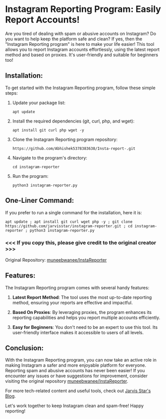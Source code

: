 # Instagram Reporting Program: Easily Report Accounts!

Are you tired of dealing with spam or abusive accounts on Instagram? Do you want to help keep the platform safe and clean? If yes, then the "Instagram Reporting program" is here to make your life easier! This tool allows you to report Instagram accounts effortlessly, using the latest report method and based on proxies. It's user-friendly and suitable for beginners too!

## Installation:

To get started with the Instagram Reporting program, follow these simple steps:

1. Update your package list:
   ```
   apt update
   ```

2. Install the required dependencies (git, curl, php, and wget):
   ```
   apt install git curl php wget -y
   ```

3. Clone the Instagram Reporting program repository:
   ```
   https://github.com/Abhishek5378383638/Insta-report-.git
   ```

4. Navigate to the program's directory:
   ```
   cd instagram-reporter
   ```

5. Run the program:
   ```
   python3 instagram-reporter.py
   ```

## One-Liner Command:

If you prefer to run a single command for the installation, here it is:
```
apt update ; apt install git curl wget php -y ; git clone https://github.com/jarvisstar/instagram-reporter.git ; cd instagram-reporter ; python3 instagram-reporter.py
```

### <<< If you copy this, please give credit to the original creator >>>
Original Repository: [muneebwanee/InstaReporter](https://github.com/muneebwanee/InstaReporter)

## Features:

The Instagram Reporting program comes with several handy features:

1. **Latest Report Method**: The tool uses the most up-to-date reporting method, ensuring your reports are effective and impactful.

2. **Based On Proxies**: By leveraging proxies, the program enhances its reporting capabilities and helps you report multiple accounts efficiently.

3. **Easy for Beginners**: You don't need to be an expert to use this tool. Its user-friendly interface makes it accessible to users of all levels.

## Conclusion:

With the Instagram Reporting program, you can now take an active role in making Instagram a safer and more enjoyable platform for everyone. Reporting spam and abusive accounts has never been easier! If you encounter any issues or have suggestions for improvement, consider visiting the original repository [muneebwanee/InstaReporter](https://github.com/muneebwanee/InstaReporter).

For more tech-related content and useful tools, check out [Jarvis Star's Blog](https://jarvisstaraq.blogspot.com/).

Let's work together to keep Instagram clean and spam-free! Happy reporting!
